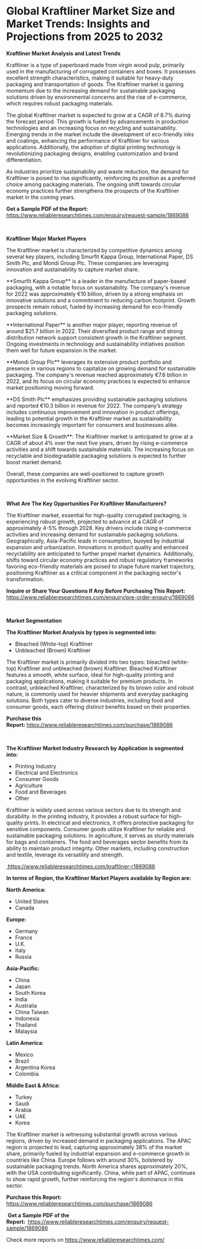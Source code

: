 <p><h1>Global Kraftliner Market Size and Market Trends: Insights and Projections from 2025 to 2032</h1></p><p><strong>Kraftliner Market Analysis and Latest Trends</strong></p>
<p><p>Kraftliner is a type of paperboard made from virgin wood pulp, primarily used in the manufacturing of corrugated containers and boxes. It possesses excellent strength characteristics, making it suitable for heavy-duty packaging and transportation of goods. The Kraftliner market is gaining momentum due to the increasing demand for sustainable packaging solutions driven by environmental concerns and the rise of e-commerce, which requires robust packaging materials.</p><p>The global Kraftliner market is expected to grow at a CAGR of 8.7% during the forecast period. This growth is fueled by advancements in production technologies and an increasing focus on recycling and sustainability. Emerging trends in the market include the development of eco-friendly inks and coatings, enhancing the performance of Kraftliner for various applications. Additionally, the adoption of digital printing technology is revolutionizing packaging designs, enabling customization and brand differentiation.</p><p>As industries prioritize sustainability and waste reduction, the demand for Kraftliner is poised to rise significantly, reinforcing its position as a preferred choice among packaging materials. The ongoing shift towards circular economy practices further strengthens the prospects of the Kraftliner market in the coming years.</p></p>
<p><strong>Get a Sample PDF of the Report:&nbsp;</strong> <a href="https://www.reliableresearchtimes.com/enquiry/request-sample/1869086?utm_campaign=3518&utm_medium=2&utm_source=Github&utm_content=ia&utm_term=31032025&utm_id=kraftliner">https://www.reliableresearchtimes.com/enquiry/request-sample/1869086</a></p>
<p>&nbsp;</p>
<p><strong>Kraftliner Major Market Players</strong></p>
<p><p>The Kraftliner market is characterized by competitive dynamics among several key players, including Smurfit Kappa Group, International Paper, DS Smith Plc, and Mondi Group Plc. These companies are leveraging innovation and sustainability to capture market share.</p><p>**Smurfit Kappa Group** is a leader in the manufacture of paper-based packaging, with a notable focus on sustainability. The company's revenue for 2022 was approximately €10 billion, driven by a strong emphasis on innovative solutions and a commitment to reducing carbon footprint. Growth prospects remain robust, fueled by increasing demand for eco-friendly packaging solutions.</p><p>**International Paper** is another major player, reporting revenue of around $21.7 billion in 2022. Their diversified product range and strong distribution network support consistent growth in the Kraftliner segment. Ongoing investments in technology and sustainability initiatives position them well for future expansion in the market.</p><p>**Mondi Group Plc** leverages its extensive product portfolio and presence in various regions to capitalize on growing demand for sustainable packaging. The company's revenue reached approximately €7.6 billion in 2022, and its focus on circular economy practices is expected to enhance market positioning moving forward.</p><p>**DS Smith Plc** emphasizes providing sustainable packaging solutions and reported €10.3 billion in revenue for 2022. The company’s strategy includes continuous improvement and innovation in product offerings, leading to potential growth in the Kraftliner market as sustainability becomes increasingly important for consumers and businesses alike.</p><p>**Market Size & Growth**: The Kraftliner market is anticipated to grow at a CAGR of about 4% over the next five years, driven by rising e-commerce activities and a shift towards sustainable materials. The increasing focus on recyclable and biodegradable packaging solutions is expected to further boost market demand.</p><p>Overall, these companies are well-positioned to capture growth opportunities in the evolving Kraftliner sector.</p></p>
<p>&nbsp;</p>
<p><strong>What Are The Key Opportunities For Kraftliner Manufacturers?</strong></p>
<p><p>The Kraftliner market, essential for high-quality corrugated packaging, is experiencing robust growth, projected to advance at a CAGR of approximately 4-5% through 2028. Key drivers include rising e-commerce activities and increasing demand for sustainable packaging solutions. Geographically, Asia-Pacific leads in consumption, buoyed by industrial expansion and urbanization. Innovations in product quality and enhanced recyclability are anticipated to further propel market dynamics. Additionally, shifts toward circular economy practices and robust regulatory frameworks favoring eco-friendly materials are poised to shape future market trajectory, positioning Kraftliner as a critical component in the packaging sector's transformation.</p></p>
<p><strong>Inquire or Share Your Questions If Any Before Purchasing This Report:</strong> <a href="https://www.reliableresearchtimes.com/enquiry/pre-order-enquiry/1869086?utm_campaign=3518&utm_medium=2&utm_source=Github&utm_content=ia&utm_term=31032025&utm_id=kraftliner">https://www.reliableresearchtimes.com/enquiry/pre-order-enquiry/1869086</a></p>
<p>&nbsp;</p>
<p><strong>Market Segmentation</strong></p>
<p><strong>The Kraftliner Market Analysis by types is segmented into:</strong></p>
<p><ul><li>Bleached (White-top) Kraftliner</li><li>Unbleached (Brown) Kraftliner</li></ul></p>
<p><p>The Kraftliner market is primarily divided into two types: bleached (white-top) Kraftliner and unbleached (brown) Kraftliner. Bleached Kraftliner features a smooth, white surface, ideal for high-quality printing and packaging applications, making it suitable for premium products. In contrast, unbleached Kraftliner, characterized by its brown color and robust nature, is commonly used for heavier shipments and everyday packaging solutions. Both types cater to diverse industries, including food and consumer goods, each offering distinct benefits based on their properties.</p></p>
<p><strong>Purchase this Report:&nbsp;</strong><a href="https://www.reliableresearchtimes.com/purchase/1869086?utm_campaign=3518&utm_medium=2&utm_source=Github&utm_content=ia&utm_term=31032025&utm_id=kraftliner">https://www.reliableresearchtimes.com/purchase/1869086</a></p>
<p>&nbsp;</p>
<p><strong>The Kraftliner Market Industry Research by Application is segmented into:</strong></p>
<p><ul><li>Printing Industry</li><li>Electrical and Electronics</li><li>Consumer Goods</li><li>Agriculture</li><li>Food and Beverages</li><li>Other</li></ul></p>
<p><p>Kraftliner is widely used across various sectors due to its strength and durability. In the printing industry, it provides a robust surface for high-quality prints. In electrical and electronics, it offers protective packaging for sensitive components. Consumer goods utilize Kraftliner for reliable and sustainable packaging solutions. In agriculture, it serves as sturdy materials for bags and containers. The food and beverages sector benefits from its ability to maintain product integrity. Other markets, including construction and textile, leverage its versatility and strength.</p></p>
<p><a href="https://www.reliableresearchtimes.com/kraftliner-r1869086?utm_campaign=3518&utm_medium=2&utm_source=Github&utm_content=ia&utm_term=31032025&utm_id=kraftliner">&nbsp;https://www.reliableresearchtimes.com/kraftliner-r1869086</a></p>
<p><strong>In terms of Region, the Kraftliner Market Players available by Region are:</strong></p>
<p>
    <p> <strong> North America: </strong>
        <ul>
            <li>United States</li>
            <li>Canada</li>
        </ul>
        </p> 
    <p> <strong> Europe: </strong>
        <ul>
            <li>Germany</li>
            <li>France</li>
            <li>U.K.</li>
            <li>Italy</li>
            <li>Russia</li>
        </ul>
        </p> 
    <p> <strong> Asia-Pacific: </strong>
        <ul>
            <li>China</li>
            <li>Japan</li>
            <li>South Korea</li>
            <li>India</li>
            <li>Australia</li>
            <li>China Taiwan</li>
            <li>Indonesia</li>
            <li>Thailand</li>
            <li>Malaysia</li>
        </ul>
        </p> 
    <p> <strong> Latin America: </strong>
        <ul>
            <li>Mexico</li>
            <li>Brazil</li>
            <li>Argentina Korea</li>
            <li>Colombia</li>
        </ul>
        </p> 
    <p> <strong> Middle East & Africa: </strong>
        <ul>
            <li>Turkey</li>
            <li>Saudi</li>
            <li>Arabia</li>
            <li>UAE</li>
            <li>Korea</li>
        </ul>
    </p>
    </p>
<p><p>The Kraftliner market is witnessing substantial growth across various regions, driven by increased demand in packaging applications. The APAC region is projected to lead, capturing approximately 38% of the market share, primarily fueled by industrial expansion and e-commerce growth in countries like China. Europe follows with around 30%, bolstered by sustainable packaging trends. North America shares approximately 20%, with the USA contributing significantly. China, while part of APAC, continues to show rapid growth, further reinforcing the region's dominance in this sector.</p></p>
<p><strong>Purchase this Report: </strong><a href="https://www.reliableresearchtimes.com/purchase/1869086?utm_campaign=3518&utm_medium=2&utm_source=Github&utm_content=ia&utm_term=31032025&utm_id=kraftliner">https://www.reliableresearchtimes.com/purchase/1869086</a></p>
<p>&nbsp;<strong>Get a Sample PDF of the Report:&nbsp;&nbsp;</strong><a href="https://www.reliableresearchtimes.com/enquiry/request-sample/1869086?utm_campaign=3518&utm_medium=2&utm_source=Github&utm_content=ia&utm_term=31032025&utm_id=kraftliner">https://www.reliableresearchtimes.com/enquiry/request-sample/1869086</a></p>
<p><strong></strong></p>
<p>Check more reports on <a href="https://www.reliableresearchtimes.com/?utm_campaign=3518&utm_medium=2&utm_source=Github&utm_content=ia&utm_term=31032025&utm_id=kraftliner">https://www.reliableresearchtimes.com/</a></p>